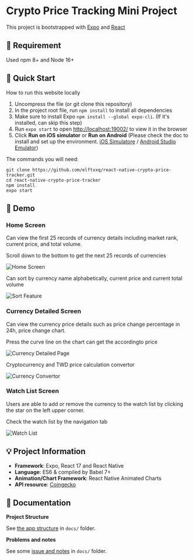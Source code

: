 # Crypto Price Tracking Mini Project

This project is bootstrapped with [Expo](https://docs.expo.dev/) and [React](https://reactjs.org/)

## :mount_fuji: Requirement

Used npm 8+ and Node 16+

## :green_book: Quick Start

How to run this website locally

1. Uncompress the file (or git clone this repository)
2. In the project root file, run `npm install` to install all dependencies
3. Make sure to install Expo `npm install --global expo-cli`. (If it's installed, can skip this step)
4. Run `expo start` to open [http://localhost:19002/](http://localhost:19002/) to view it in the browser
5. Click **Run on iOS simulator** or **Run on Android** (Please check the doc to install and set up the environment. [iOS Simulatore](https://docs.expo.dev/workflow/ios-simulator/#step-1-install-xcode) / [Android Studio Emulator](https://docs.expo.dev/workflow/android-studio-emulator/))

The commands you will need:

```
git clone https://github.com/elftvxq/react-native-crypto-price-tracker.git
cd react-native-crypto-price-tracker
npm install
expo start
```

## :iphone: Demo

### Home Screen

Can view the first 25 records of currency details including market rank, current price, and total volume.

Scroll down to the bottom to get the next 25 records of currencies

![Home Screen](https://i.imgur.com/KbbeWZc.jpg?3)

Can sort by currency name alphabetically, current price and current total volume

![Sort Feature](https://i.imgur.com/0vq7t9R.jpg?1)

### Currency Detailed Screen

Can view the currency price details such as price change percentage in 24h, price change chart.

Press the curve line on the chart can get the accordingto price

![Currency Detailed Page](https://i.imgur.com/a4Be00b.jpg?1)

Cryptocurrency and TWD price calculation convertor

![Currency Convertor](https://i.imgur.com/8qCwBGV.jpg?1)

### Watch List Screen

Users are able to add or remove the currency to the watch list by clicking the star on the left upper corner.

Check the watch list by the navigation tab

![Watch List](https://i.imgur.com/XnXlFCM.jpg?1)

## :bulb: Project Information

- **Framework**: Expo, React 17 and React Native
- **Language**: ES6 & compiled by Babel 7+
- **Animation/Chart Framework**: React Native Animated Charts
- **API resource**: [Coingecko](https://www.coingecko.com/en/api)

## :jack_o_lantern: Documentation

**Project Structure**

See [the app structure](docs/structure.md) in `docs/` folder.

**Problems and notes**

See some [issue and notes](docs/problems-and-notes.md) in `docs/` folder.
